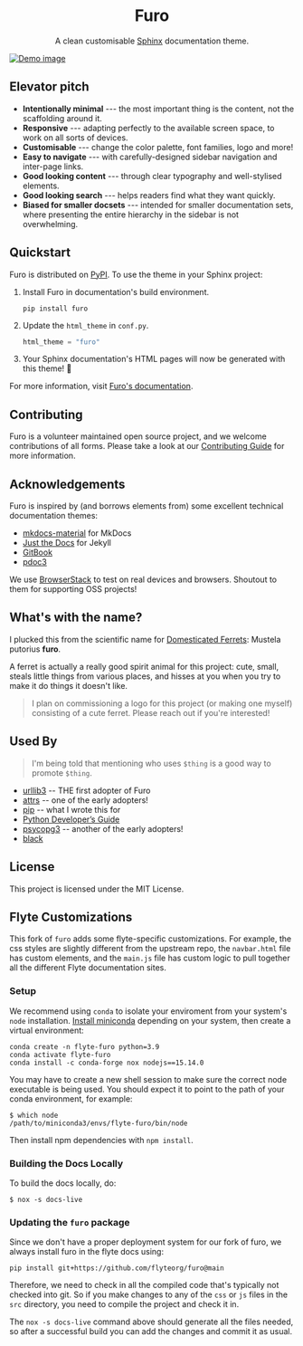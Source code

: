 <h1 align="center">Furo</h1>
<p align="center">
  A clean customisable <a href="https://www.sphinx-doc.org/">Sphinx</a> documentation theme.
</p>
<a href="https://pradyunsg.me/furo/">
  <img align="center" src="https://github.com/pradyunsg/furo/raw/main/docs/_static/demo.png" alt="Demo image">
</a>

## Elevator pitch

<!-- start elevator-pitch -->

- **Intentionally minimal** --- the most important thing is the content, not the scaffolding around it.
- **Responsive** --- adapting perfectly to the available screen space, to work on all sorts of devices.
- **Customisable** --- change the color palette, font families, logo and more!
- **Easy to navigate** --- with carefully-designed sidebar navigation and inter-page links.
- **Good looking content** --- through clear typography and well-stylised elements.
- **Good looking search** --- helps readers find what they want quickly.
- **Biased for smaller docsets** --- intended for smaller documentation sets, where presenting the entire hierarchy in the sidebar is not overwhelming.

<!-- end elevator-pitch -->

## Quickstart

<!-- start quickstart -->

Furo is distributed on [PyPI]. To use the theme in your Sphinx project:

1. Install Furo in documentation's build environment.

   ```text
   pip install furo
   ```

2. Update the `html_theme` in `conf.py`.

   ```py
   html_theme = "furo"
   ```

3. Your Sphinx documentation's HTML pages will now be generated with this theme! 🎉

[pypi]: https://pypi.org/project/furo/

<!-- end quickstart -->

For more information, visit [Furo's documentation][quickstart-docs].

[quickstart-docs]: https://pradyunsg.me/furo/quickstart

## Contributing

Furo is a volunteer maintained open source project, and we welcome contributions of all forms. Please take a look at our [Contributing Guide](https://pradyunsg.me/furo/contributing/) for more information.

## Acknowledgements

Furo is inspired by (and borrows elements from) some excellent technical documentation themes:

- [mkdocs-material] for MkDocs
- [Just the Docs] for Jekyll
- [GitBook]
- [pdoc3]

We use [BrowserStack] to test on real devices and browsers. Shoutout to them for supporting OSS projects!

[mkdocs-material]: https://squidfunk.github.io/mkdocs-material/
[just the docs]: https://pmarsceill.github.io/just-the-docs/
[gitbook]: https://www.gitbook.com/
[pdoc3]: https://pdoc3.github.io/pdoc/doc
[browserstack]: https://browserstack.com/

## What's with the name?

I plucked this from the scientific name for [Domesticated Ferrets](https://en.wikipedia.org/wiki/Ferret): Mustela putorius **furo**.

A ferret is actually a really good spirit animal for this project: cute, small, steals little things from various places, and hisses at you when you try to make it do things it doesn't like.

> I plan on commissioning a logo for this project (or making one myself) consisting of a cute ferret. Please reach out if you're interested!

## Used By

<!-- start used-by -->

> I'm being told that mentioning who uses `$thing` is a good way to promote `$thing`.

- [urllib3] -- THE first adopter of Furo
- [attrs] -- one of the early adopters!
- [pip] -- what I wrote this for
- [Python Developer’s Guide][devguide]
- [psycopg3] -- another of the early adopters!
- [black]

[urllib3]: https://urllib3.readthedocs.io/
[attrs]: https://www.attrs.org/
[devguide]: https://devguide.python.org/
[pip]: https://pip.pypa.io/
[psycopg3]: https://www.psycopg.org/psycopg3/docs/
[black]: https://black.readthedocs.io/en/stable/

<!-- end used-by -->

## License

This project is licensed under the MIT License.


## Flyte Customizations

This fork of `furo` adds some flyte-specific customizations. For example, the
css styles are slightly different from the upstream repo, the `navbar.html`
file has custom elements, and the `main.js` file has custom logic to pull
together all the different Flyte documentation sites.

### Setup

We recommend using `conda` to isolate your enviroment from your system's `node`
installation. [Install miniconda](https://docs.conda.io/en/latest/miniconda.html)
depending on your system, then create a virtual environment:

```
conda create -n flyte-furo python=3.9
conda activate flyte-furo
conda install -c conda-forge nox nodejs==15.14.0
```

You may have to create a new shell session to make sure the correct node
executable is being used. You should expect it to point to the path of your
conda environment, for example:

```
$ which node
/path/to/miniconda3/envs/flyte-furo/bin/node
```

Then install npm dependencies with `npm install`.

### Building the Docs Locally

To build the docs locally, do:

```
$ nox -s docs-live
```

### Updating the `furo` package

Since we don't have a proper deployment system for our fork of furo, we always
install furo in the flyte docs using:

```
pip install git+https://github.com/flyteorg/furo@main
```

Therefore, we need to check in all the compiled code that's typically not
checked into git. So if you make changes to any of the `css` or `js` files in
the `src` directory, you need to compile the project and check it in.

The `nox -s docs-live` command above should generate all the files needed, so after
a successful build you can add the changes and commit it as usual.
